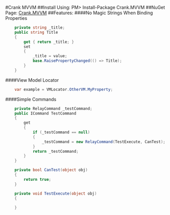 #Crank MVVM
##Install Using:
    PM> Install-Package Crank.MVVM
##NuGet Page:
[Crank.MVVM](https://www.nuget.org/packages/Crank.MVVM)
##Features:
####No Magic Strings When Binding Properties
```C#
    private string _title;
    public string Title
    {
    	get { return _title; }
        set
        {
         	_title = value;
            base.RaisePropertyChanged(() => Title);
        }
    }
```
####View Model Locator
```C#
    var example = VMLocator.OtherVM.MyProperty;
```
####Simple Commands
```C#
    private RelayCommand _testCommand;
    public ICommand TestCommand
    {
        get
        {
            if (_testCommand == null)
            {
                _testCommand = new RelayCommand(TestExecute, CanTest);
            }
            return _testCommand;
        }
    }

    private bool CanTest(object obj)
    {
        return true;
    }

    private void TestExecute(object obj)
    {
         
    }
```
